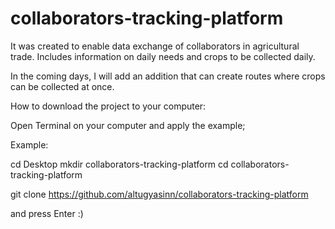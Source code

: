 # collaborators-tracking-platform

It was created to enable data exchange of collaborators in agricultural trade. Includes information on daily needs and crops to be collected daily.

In the coming days, I will add an addition that can create routes where crops can be collected at once.



How to download the project to your computer:

Open Terminal on your computer and apply the example;

Example:

cd Desktop
mkdir collaborators-tracking-platform
cd collaborators-tracking-platform

git clone https://github.com/altugyasinn/collaborators-tracking-platform

and press Enter :)
